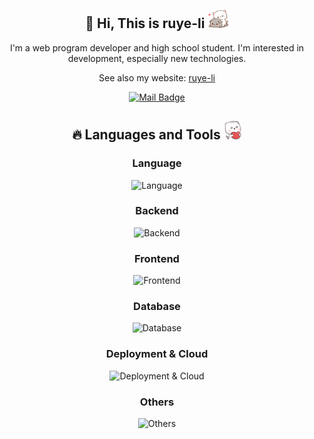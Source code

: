 <h2 align="center">👋 Hi, This is ruye-li <img src="https://github.com/FlapyPan/FlapyPan/blob/main/assets/neko_0.gif" height="30px" alt="" /> </h2>

<p align="center">I'm a web program developer and high school student. I'm interested in development, especially new technologies.</p>

<p align="center">See also my website: <a href="https://www.baidu.com/">ruye-li</a></p>

<p align="center">
  <a href="mailto:zhoumingyuan02@gmail.com">
    <img src="https://img.shields.io/badge/-zhoumingyuan02@gmail.com-c14438?style=flat&logo=Gmail&logoColor=white&link=mailto:zhoumingyuan02@gmail.com" alt="Mail Badge"/>
  </a> 
</p>


<h2 align="center">🔥 Languages and Tools <img src="https://github.com/FlapyPan/FlapyPan/blob/main/assets/neko_1.gif" height="30px" alt="" /> </h2>

<h3 align="center">Language</h3>

<p align="center">
  <img src="https://skillicons.dev/icons?i=java,kotlin,js,ts,go,c,cs,rust" alt="Language"/>
</p>


<h3 align="center">Backend</h3>

<p align="center">
  <img src="https://skillicons.dev/icons?i=spring,go,dotnet" alt="Backend"/>
</p>


<h3 align="center">Frontend</h3>

<p align="center">
  <img src="https://skillicons.dev/icons?i=nodejs,vue,tailwind,vite,nuxt" alt="Frontend"/>
</p>


<h3 align="center">Database</h3>

<p align="center">
  <img src="https://skillicons.dev/icons?i=mysql,postgresql,redis,mongo" alt="Database"/>
</p>


<h3 align="center">Deployment & Cloud</h3>

<p align="center">
  <img src="https://skillicons.dev/icons?i=nginx,gradle,jenkins,docker" alt="Deployment & Cloud"/>
</p>


<h3 align="center">Others</h3>

<p align="center">
  <img src="https://skillicons.dev/icons?i=git,github,idea" alt="Others"/>
</p>


<p align="center">
  <img height="42" src="https://cdn.jsdelivr.net/gh/devicons/devicon/icons/linux/linux-original.svg"  alt=""/>
  <img height="42" src="https://cdn.iconscout.com/icon/free/png-256/free-archlinux-3521282-2944701.png"  alt=""/>
  <img height="42" src="https://cdn.jsdelivr.net/gh/devicons/devicon/icons/debian/debian-plain.svg"  alt=""/>
</p>

